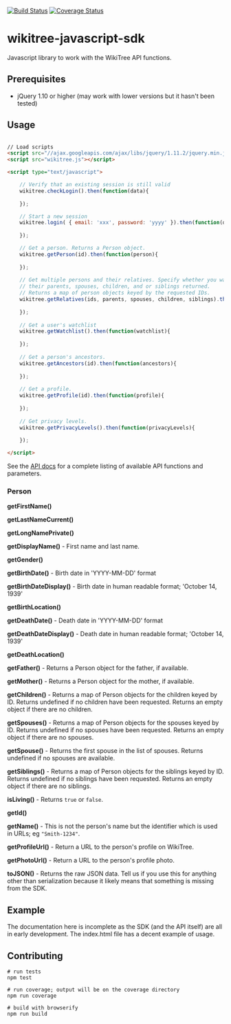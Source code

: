 [![Build Status](https://travis-ci.org/justincy/wikitree-javascript-sdk.svg)](https://travis-ci.org/justincy/wikitree-javascript-sdk)
[![Coverage Status](https://coveralls.io/repos/justincy/wikitree-javascript-sdk/badge.svg)](https://coveralls.io/r/justincy/wikitree-javascript-sdk)

wikitree-javascript-sdk
=======================

Javascript library to work with the WikiTree API functions.

## Prerequisites
* jQuery 1.10 or higher (may work with lower versions but it hasn't been tested)

## Usage

```html

// Load scripts
<script src="//ajax.googleapis.com/ajax/libs/jquery/1.11.2/jquery.min.js"></script>
<script src="wikitree.js"></script>

<script type="text/javascript">

	// Verify that an existing session is still valid
	wikitree.checkLogin().then(function(data){
	
	});

	// Start a new session
	wikitree.login( { email: 'xxx', password: 'yyyy' }).then(function(data) {
	
	});

	// Get a person. Returns a Person object.
	wikitree.getPerson(id).then(function(person){
		
	});
	
	// Get multiple persons and their relatives. Specify whether you want
	// their parents, spouses, children, and or siblings returned.
	// Returns a map of person objects keyed by the requested IDs.
	wikitree.getRelatives(ids, parents, spouses, children, siblings).then(function(persons){
		
	});
	
	// Get a user's watchlist
	wikitree.getWatchlist().then(function(watchlist){
	
	});
	
	// Get a person's ancestors.
	wikitree.getAncestors(id).then(function(ancestors){
	
	});
	
	// Get a profile.
	wikitree.getProfile(id).then(function(profile){
	
	});
	
	// Get privacy levels.
	wikitree.getPrivacyLevels().then(function(privacyLevels){
	
	});

</script>
```

See the [API docs](http://apps.wikitree.com/api.php) for a complete listing of
available API functions and parameters.

### Person

__getFirstName()__

__getLastNameCurrent()__

__getLongNamePrivate()__

__getDisplayName()__ - First name and last name.

__getGender()__

__getBirthDate()__ - Birth date in 'YYYY-MM-DD' format

__getBirthDateDisplay()__ - Birth date in human readable format; 'October 14, 1939'

__getBirthLocation()__

__getDeathDate()__ - Death date in 'YYYY-MM-DD' format

__getDeathDateDisplay()__ - Death date in human readable format; 'October 14, 1939'

__getDeathLocation()__

__getFather()__ - Returns a Person object for the father, if available.

__getMother()__ - Returns a Person object for the mother, if available.

__getChildren()__ - Returns a map of Person objects for the children keyed by ID. Returns undefined if no children have been requested. Returns an empty object if there are no children.

__getSpouses()__ - Returns a map of Person objects for the spouses keyed by ID. Returns undefined if no spouses have been requested. Returns an empty object if there are no spouses.

__getSpouse()__ - Returns the first spouse in the list of spouses. Returns undefined if no spouses are available.

__getSiblings()__ - Returns a map of Person objects for the siblings keyed by ID. Returns undefined if no siblings have been requested. Returns an empty object if there are no siblings.

__isLiving()__ - Returns `true` or `false`.

__getId()__

__getName()__ - This is not the person's name but the identifier which is used in URLs; eg `"Smith-1234"`.

__getProfileUrl()__ - Return a URL to the person's profile on WikiTree.

__getPhotoUrl()__ - Return a URL to the person's profile photo.

__toJSON()__ - Returns the raw JSON data. Tell us if you use this for anything
other than serialization because it likely means that something is missing from
the SDK.

## Example

The documentation here is incomplete as the SDK (and the API itself) are all in early development.
The index.html file has a decent example of usage. 

## Contributing

```
# run tests
npm test

# run coverage; output will be on the coverage directory
npm run coverage

# build with browserify
npm run build
```